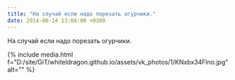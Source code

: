 ```yaml
---
title: "На случай если надо порезать огурчики."
date: 2014-06-14 13:04:00 +0300
---
```


На случай если надо порезать огурчики.

{% include media.html f="D:/site/GiT/whiteldragon.github.io/assets/vk_photos/1/KNxbx34Flno.jpg" alt="" %}

